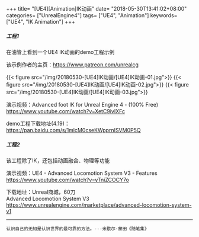 +++
title= "[UE4][Animation]IK动画"
date= "2018-05-30T13:41:02+08:00"
categories= ["UnrealEngine4"]
tags= ["UE4", "Animation"]
keywords= ["UE4", "IK Animation"]
+++

##### 工程1

在油管上看到一个UE4 IK动画的demo工程示例

该示例作者的主页：https://www.patreon.com/unrealcg

{{< figure src="/img/20180530-[UE4]IK动画/[UE4]IK动画-01.jpg">}}
{{< figure src="/img/20180530-[UE4]IK动画/[UE4]IK动画-02.jpg">}}
{{< figure src="/img/20180530-[UE4]IK动画/[UE4]IK动画-03.jpg">}}

演示视频：Advanced foot IK for Unreal Engine 4 - (100% Free)  
https://www.youtube.com/watch?v=XetC9ivIXFc

demo工程下载地址(4.19)：  
https://pan.baidu.com/s/1mlcM0cseKWpprnISVM0P5Q

##### 工程2

该工程除了IK，还包括动画融合、物理等功能

演示视频：UE4 - Advanced Locomotion System V3 - Features  
https://www.youtube.com/watch?v=yTniZCOCY7o

下载地址：Unreal商城，60刀  
Advanced Locomotion System V3  
https://www.unrealengine.com/marketplace/advanced-locomotion-system-v1

***
`认识自己的无知是认识世界的最可靠的方法。---米歇尔·蒙田《随笔集》`